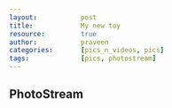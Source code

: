```yaml
---
layout:           post
title:            My new toy
resource:         true
author:           praveen
categories:       [pics_n_videos, pics]
tags:             [pics, photostream]
---
```


## PhotoStream

<div style="margin:auto; max-width:700px;">
    <div id="flickr_gal_ferrari"></div>
</div>

<link href="/js/nanoGallery/css/nanogallery.min.css" rel="stylesheet" type="text/css">
<link href="/js/nanoGallery/css/themes/clean/nanogallery_clean.min.css" rel="stylesheet" type="text/css">
<link href="/js/nanoGallery/css/themes/light/nanogallery_light.min.css" rel="stylesheet" type="text/css">

<script type="text/javascript" src="/js/nanoGallery/third.party/jquery-1.7.1.min.js"></script>
<script type="text/javascript" src="/js/nanoGallery/third.party/transit/jquery.transit.min.js"></script>
<script type="text/javascript" src="/js/nanoGallery/third.party/imagesloaded/imagesloaded.pkgd.min.js"></script>
<script type="text/javascript" src="/js/nanoGallery/jquery.nanogallery.min.js"></script>
<script type="text/javascript">
    jQuery("#flickr_gal_ferrari").nanoGallery({
        userID: '65476175@N02',
        photoset: '72157645836275676',
        kind: 'flickr',
        thumbnailWidth: 'auto',
        thumbnailHeight: 180,
        viewerDisplayLogo: false,
        locationHash: false,
        //thumbnailDisplayInterval: 0,
        //thumbnailDisplayTransition: false,
        thumbnailHoverEffect: [{'name':'imageScale150','duration':300},{'name':'borderDarker'}],
        thumbnailLabel: {display:false, position:'onBottom', descriptionMaxLength:20, size:'9px' },
        theme: 'light',
        colorScheme: 'light'
    });
</script>


